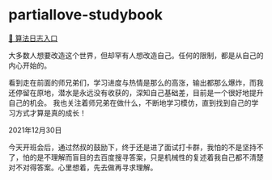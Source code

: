 # partiallove-studybook
[🔗 算法日志入口](https://github.com/partiallove/partiallove-studybook/blob/main/leedCode/leedCode.md)

大多数人想要改造这个世界，但却罕有人想改造自己。任何的限制，都是从自己的内心开始的。

看到走在前面的师兄弟们，学习进度与热情是那么的高涨，输出都那么爆炸，而我还停留在原地，潜水是永远没有收获的，深知自己基础差，目前是一个很好地提升自己的机会。
我也关注着师兄弟在做什么，不断地学习模仿，直到找到自己的学习方式才算是真的成长！

2021年12月30日 

今天开班会后，通过然叔的鼓励下，终于还是进了面试打卡群，我怕的不是坚持不了，怕的是不理解而盲目的去百度搜寻答案，只是机械性的复述着我自己都不清楚对不对得答案。心里想着，先去做再寻求理解。



